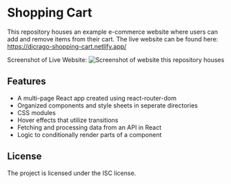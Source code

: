 # Shopping Cart

This repository houses an example e-commerce website where users can add and remove items from their cart.
The live website can be found here: https://djcrago-shopping-cart.netlify.app/

Screenshot of Live Website:
![Screenshot of website this repository houses](./website-screenshot.png?raw=true 'Website Screenshot')

## Features

- A multi-page React app created using react-router-dom
- Organized components and style sheets in seperate directories
- CSS modules
- Hover effects that utilize transitions
- Fetching and processing data from an API in React
- Logic to conditionally render parts of a component

## License

The project is licensed under the ISC license.
